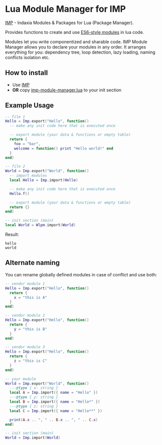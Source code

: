 # Lua Module Manager for IMP

[IMP](https://github.com/Indaxia/imp-lua) - Indaxia Modules & Packages for Lua (Package Manager).

Provides functions to create and use [ES6-style modules](https://developer.mozilla.org/en-US/docs/Web/JavaScript/Reference/Statements/export#Using_the_default_export) in lua code.

Modules let you write componentized and sharable code. IMP Module Manager allows you to declare your modules in any order. 
It arranges everything for you: dependency tree, loop detection, lazy loading, naming conflicts isolation etc.


## How to install
- Use [IMP](https://github.com/Indaxia/imp-lua)
- **OR** copy [imp-module-manager.lua](imp-module-manager.lua) to your init section

## Example Usage

```lua
-- file 1
Hello = Imp.export("Hello", function()
  -- make any init code here that is executed once

  -- export module (your data & functions or empty table)
  return {
    foo = "bar",
    welcome = function() print "Hello world!" end
  }
end)

-- file 2
World = Imp.export("World", function()
  -- import modules
  local Hello = Imp.import(Hello)

  -- make any init code here that is executed once
  Hello.f()

  -- export module (your data & functions or empty table)
  return {}
end)

-- init section (main)
local World = Wlpm.import(World)
```

Result:
```
hello
world
```

## Alternate naming
You can rename globally defined modules in case of conflict and use both:

```lua
-- vendor module 1
Hello = Imp.export("Hello", function()
  return {
    x = "this is A"
  }
end)

-- vendor module 2
Hello = Imp.export("Hello", function()
  return {
    y = "this is B"
  }
end)

-- vendor module 3
Hello = Imp.export("Hello", function()
  return {
    z = "this is C"
  }
end)

-- your module
World = Imp.export("World", function()
  ---@type { x: string }
  local A = Imp.import({ name = "Hello" })
  ---@type { y: string }
  local B = Imp.import({ name = "Hello*" })
  ---@type { z: string }
  local C = Imp.import({ name = "Hello**" })

  print(A.x .. ", " .. B.x .. ", " .. C.x)
end)

-- init section (main)
World = Imp.import(World)
```
